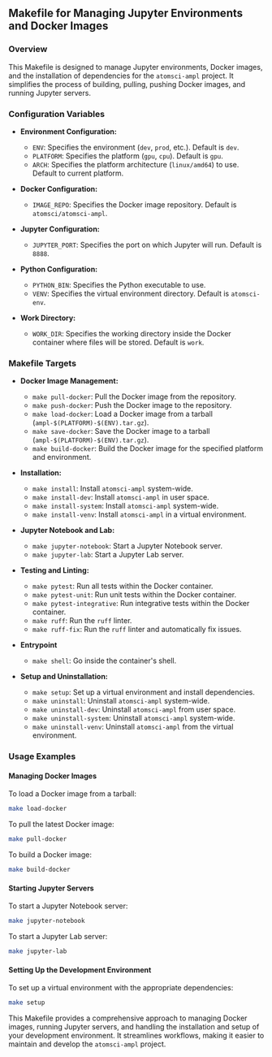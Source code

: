 ## Makefile for Managing Jupyter Environments and Docker Images

### **Overview**

This Makefile is designed to manage Jupyter environments, Docker images, and the installation of dependencies for the `atomsci-ampl` project. It simplifies the process of building, pulling, pushing Docker images, and running Jupyter servers.

### **Configuration Variables**

- **Environment Configuration:**

  - `ENV`: Specifies the environment (`dev`, `prod`, etc.). Default is `dev`.
  - `PLATFORM`: Specifies the platform (`gpu`, `cpu`). Default is `gpu`.
  - `ARCH`: Specifies the platform architecture (`linux/amd64`) to use.  Default to current platform.

- **Docker Configuration:**

  - `IMAGE_REPO`: Specifies the Docker image repository. Default is `atomsci/atomsci-ampl`.

- **Jupyter Configuration:**

  - `JUPYTER_PORT`: Specifies the port on which Jupyter will run. Default is `8888`.

- **Python Configuration:**

  - `PYTHON_BIN`: Specifies the Python executable to use.
  - `VENV`: Specifies the virtual environment directory. Default is `atomsci-env`.

- **Work Directory:**
  - `WORK_DIR`: Specifies the working directory inside the Docker container where files will be stored. Default is `work`.

### **Makefile Targets**

- **Docker Image Management:**

  - `make pull-docker`: Pull the Docker image from the repository.
  - `make push-docker`: Push the Docker image to the repository.
  - `make load-docker`: Load a Docker image from a tarball (`ampl-$(PLATFORM)-$(ENV).tar.gz`).
  - `make save-docker`: Save the Docker image to a tarball (`ampl-$(PLATFORM)-$(ENV).tar.gz`).
  - `make build-docker`: Build the Docker image for the specified platform and environment.

- **Installation:**

  - `make install`: Install `atomsci-ampl` system-wide.
  - `make install-dev`: Install `atomsci-ampl` in user space.
  - `make install-system`: Install `atomsci-ampl` system-wide.
  - `make install-venv`: Install `atomsci-ampl` in a virtual environment.

- **Jupyter Notebook and Lab:**

  - `make jupyter-notebook`: Start a Jupyter Notebook server.
  - `make jupyter-lab`: Start a Jupyter Lab server.

- **Testing and Linting:**

  - `make pytest`: Run all tests within the Docker container.
  - `make pytest-unit`: Run unit tests within the Docker container.
  - `make pytest-integrative`: Run integrative tests within the Docker container.
  - `make ruff`: Run the `ruff` linter.
  - `make ruff-fix`: Run the `ruff` linter and automatically fix issues.

- **Entrypoint**

  - `make shell`: Go inside the container's shell.

- **Setup and Uninstallation:**
  - `make setup`: Set up a virtual environment and install dependencies.
  - `make uninstall`: Uninstall `atomsci-ampl` system-wide.
  - `make uninstall-dev`: Uninstall `atomsci-ampl` from user space.
  - `make uninstall-system`: Uninstall `atomsci-ampl` system-wide.
  - `make uninstall-venv`: Uninstall `atomsci-ampl` from the virtual environment.

### **Usage Examples**

#### **Managing Docker Images**

To load a Docker image from a tarball:

```bash
make load-docker
```

To pull the latest Docker image:

```bash
make pull-docker
```

To build a Docker image:

```bash
make build-docker
```

#### **Starting Jupyter Servers**

To start a Jupyter Notebook server:

```bash
make jupyter-notebook
```

To start a Jupyter Lab server:

```bash
make jupyter-lab
```

#### **Setting Up the Development Environment**

To set up a virtual environment with the appropriate dependencies:

```bash
make setup
```

This Makefile provides a comprehensive approach to managing Docker images, running Jupyter servers, and handling the installation and setup of your development environment. It streamlines workflows, making it easier to maintain and develop the `atomsci-ampl` project.
